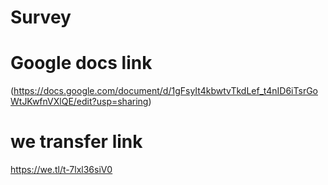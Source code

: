# Survey


# Google docs link 
(https://docs.google.com/document/d/1gFsyIt4kbwtvTkdLef_t4nID6iTsrGoWtJKwfnVXlQE/edit?usp=sharing)

# we transfer link

https://we.tl/t-7lxl36siV0

